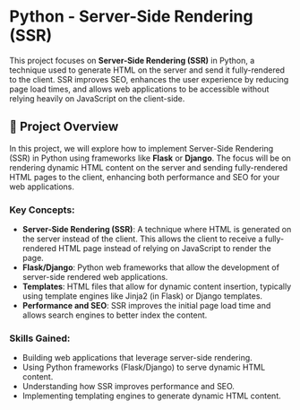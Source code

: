 # Python - Server-Side Rendering (SSR)

This project focuses on **Server-Side Rendering (SSR)** in Python, a technique used to generate HTML on the server and send it fully-rendered to the client. SSR improves SEO, enhances the user experience by reducing page load times, and allows web applications to be accessible without relying heavily on JavaScript on the client-side.

## 📝 Project Overview

In this project, we will explore how to implement Server-Side Rendering (SSR) in Python using frameworks like **Flask** or **Django**. The focus will be on rendering dynamic HTML content on the server and sending fully-rendered HTML pages to the client, enhancing both performance and SEO for your web applications.

### Key Concepts:
- **Server-Side Rendering (SSR)**: A technique where HTML is generated on the server instead of the client. This allows the client to receive a fully-rendered HTML page instead of relying on JavaScript to render the page.
- **Flask/Django**: Python web frameworks that allow the development of server-side rendered web applications.
- **Templates**: HTML files that allow for dynamic content insertion, typically using template engines like Jinja2 (in Flask) or Django templates.
- **Performance and SEO**: SSR improves the initial page load time and allows search engines to better index the content.

### Skills Gained:
- Building web applications that leverage server-side rendering.
- Using Python frameworks (Flask/Django) to serve dynamic HTML content.
- Understanding how SSR improves performance and SEO.
- Implementing templating engines to generate dynamic HTML content.
